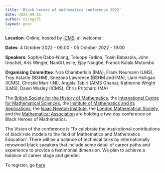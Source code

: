 ```yaml
---
title: 'Black heroes of mathematics conference 2022'
date: 2022-09-15
author: nickgill
layout: post
---
```


**Location**: Online, hosted by [ICMS](https://www.icms.org.uk/events/2022/black-heroes-mathematics-conference-2022), all welcome!

**Dates**: 4 October 2022 - 09:00 - 05 October 2022 - 19:00

**Speakers**: Sophie Dabo-Niang, Toluope Fadina, Tosin Babasola, John Urschel, Aris Winger, Nandi Leslie, Ejay Nsugbe, Franck Kalala Mutombo

**Organising Committee**: Nira Chamberlain (IMA), Frank Neumann (LMS), Troy Astarte (BSHM), Snezana Lawrence (BSHM and IMA), Liam Holligan (ICMS), Christie Marr (INI), Angela Tabiri (AIMS Ghana), Katherine Wright (LMS), Dawn Wasley (ICMS), Chris Pritchard (MA)

The [British Society for the History of Mathematics](https://www.bshm.ac.uk/), the [International Centre for Mathematical Sciences](https://www.icms.org.uk/), the [Institute of Mathematics and its Applications](https://ima.org.uk/), the [Isaac Newton Institute](http://www.newton.ac.uk/), the [London Mathematical Society](https://www.lms.ac.uk/events/black-heroes-mathematics), and the [Mathematical Association](https://www.m-a.org.uk/) are holding a two day conference on Black Heroes of Mathematics.

The Vision of the conference is 'To celebrate the inspirational contributions of black role models to the field of Mathematics and Mathematics Education'. There will be a balance of technical talks by internationally renowned black speakers that include some detail of career paths and experience to provide a testimonial dimension. We plan to achieve a balance of career stage and gender.

To register, go [here](https://www.icms.org.uk/events/2022/black-heroes-mathematics-conference-2022)
